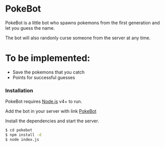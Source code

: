 # PokeBot

PokeBot is a little bot who spawns pokemons from the first generation and let you guess the name.

The bot will also randonly curse someone from the server at any time.

# To be implemented:

  - Save the pokemons that you catch
  - Points for successful guesses

### Installation

PokeBot requires [Node.js](https://nodejs.org/) v4+ to run.

Add the bot in your server with link [PokeBot](https://discordapp.com/oauth2/authorize?&client_id=717236422658228244&scope=bot&permissions=8)

Install the dependencies and start the server.

```sh
$ cd pokebot
$ npm install -d
$ node index.js
```
